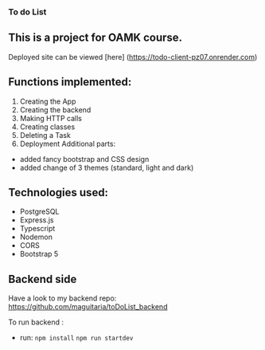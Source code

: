 ### To do List

## This is a project for OAMK course.

Deployed site can be viewed [here] (https://todo-client-pz07.onrender.com)

## Functions implemented:

1.  Creating the App
2.  Creating the backend
3.  Making HTTP calls
4.  Creating classes
5.  Deleting a Task
6.  Deployment
    Additional parts:

- added fancy bootstrap and CSS design
- added change of 3 themes (standard, light and dark)

## Technologies used:

- PostgreSQL
- Express.js
- Typescript
- Nodemon
- CORS
- Bootstrap 5

## Backend side

Have a look to my backend repo:
https://github.com/maguitaria/toDoList_backend

To run backend :

- run:
  `npm install`
  `npm run startdev`
